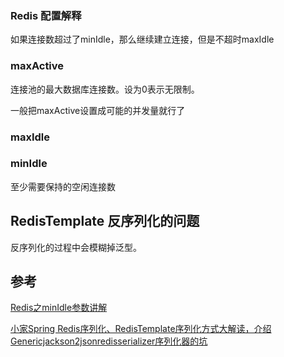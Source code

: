 ### Redis 配置解释

如果连接数超过了minIdle，那么继续建立连接，但是不超时maxIdle

### maxActive

连接池的最大数据库连接数。设为0表示无限制。

一般把maxActive设置成可能的并发量就行了

### maxIdle



### minIdle

至少需要保持的空闲连接数



## RedisTemplate 反序列化的问题

反序列化的过程中会模糊掉泛型。



## 参考

[Redis之minIdle参数讲解](https://www.jianshu.com/p/dd4a5bb52f49)

[小家Spring Redis序列化、RedisTemplate序列化方式大解读，介绍Genericjackson2jsonredisserializer序列化器的坑](https://blog.51cto.com/u_3631118/3121370)